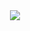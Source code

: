 <div align="center">
	<a href="https://discord.com/users/268458117421989888" >  
  		<img src="https://lanyard.kyrie25.me/api/268458117421989888?imgStyle=square&useDisplayName=true"  />  
	</a>  
</div>
